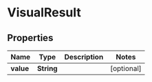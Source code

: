 
# VisualResult

## Properties
Name | Type | Description | Notes
------------ | ------------- | ------------- | -------------
**value** | **String** |  |  [optional]



